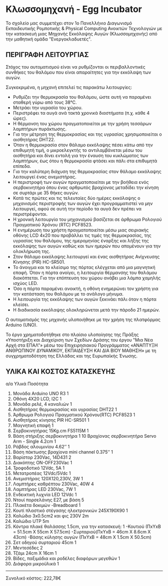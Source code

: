# Κλωσσομηχανή - Egg Incubator

Το σχολείο μας συμμετέχει στον 1ο Πανελλήνιο Διαγωνισμό Εκπαιδευτικής Ρομποτικής & Physical Computing Ανοικτών Τεχνολογιών 
με την κατασκευή μιας Μηχανής Εκκόλαψης Αυγών (Κλωσσομηχανής) από την μαθητική ομάδα "Ενεργοκλαδυετές". 

ΠΕΡΙΓΡΑΦΗ ΛΕΙΤΟΥΡΓΙΑΣ
-----------------------------------------------------------------------------------

Στόχος του αυτοματισμού είναι να ρυθμίζονται οι περιβαλλοντικές συνθήκες του θαλάμου που είναι απαραίτητες για την εκκόλαψη των αυγών. 

Συγκεκριμένα, η μηχανή επιτελεί τις παρακάτω λειτουργίες: 

- Ρυθμίζει την θερμοκρασία του θαλάμου, ώστε αυτή να παραμένει σταθερή γύρω από τους 38°C. 
- Μετράει την υγρασία του χώρου.
- Περιστρέφει τα αυγά  ανά τακτά χρονικά διαστήματα (π.χ. κάθε 4 ώρες).
- Η θέρμανση του χώρου πραγματοποιείται με την χρήση τεσσάρων λαμπτήρων πυράκτωσης. 
- Για την μέτρηση της θερμοκρασίας και της υγρασίας χρησιμοποιείται o αισθητήρας DHT22. 
- Όταν η θερμοκρασία στον θάλαμο εκκόλαψης πέσει κάτω από την επιθυμητή τιμή, ο μικροελεγκτής το αντιλαμβάνεται μέσω του αισθητήρα και δίνει εντολή για την έναυση του κυκλώματος των λαμπτήρων, έως ότου η θερμοκρασία φτάσει και πάλι στα επιθυμητά επίπεδα. 
- Για την καλύτερη διάχυση της θερμοκρασίας στον θάλαμο εκκόλαψης λειτουργεί ένας ανεμιστήρας. 
- Η περιστροφή των αυγών πραγματοποιείται με την βοήθεια ενός σερβοκινητήρα όπου ένας αρθρωτός βραχίονας μεταδίδει την κίνηση σε συρτάρι με 35 θήκες αυγών.
- Κατά τις πρώτες και τις τελευταίες δύο ημέρες εκκόλαψης ο μηχανισμός περιστροφής των αυγών έχει προγραμματιστεί να μην λειτουργεί, αφού σε αυτή την περίοδο τα αυγά δεν πρέπει να περιστρέφονται.
- Η χρονική λειτουργία του μηχανισμού βασίζεται σε άρθρωμα Ρολογιού Πραγματικού Χρόνου (RTC) PCF8523.
- Η ενημέρωση του χρήστη πραγματοποιείται μέσω μιας σειριακής οθόνης LCD 4x20 που προβάλλει τις τιμές της θερμοκρασίας, της υγρασίας του θαλάμου, της ημερομηνίας έναρξης και λήξης της εκκόλαψης των αυγών καθώς και των ημερών που απομένουν για την ολοκλήρωση της.
- Στον θάλαμο εκκόλαψης λειτουργεί και ένας αισθητήρας Ανίχνευσης Κίνησης (PIR) HC-SR501. 
- Το άνοιγμα και το κλείσιμο της πόρτας ελέγχεται από μια μαγνητική επαφή. Όταν η πόρτα ανοίγει, η λειτουργία θέρμανσης του θαλάμου διακόπτεται. Για την επόπτευση του χώρου ανάβει μια λάμπα χαμηλής ισχύος LED. 
- Όσο η πόρτα παραμένει ανοικτή, η οθόνη ενημερώνει τον χρήστη για την κατάσταση του θαλάμου με το ανάλογο μήνυμα.
- Η λειτουργία της εκκόλαψης των αυγών ξεκινάει πάλι όταν η πόρτα κλείσει.
- Η διαδικασία εκκόλαψης ολοκληρώνεται μετά την πάροδο 21 ημερών.

Ο αυτοματισμός της μηχανής υλοποιήθηκε με την χρήση της πλατφόρμας Arduino (UNO). 

Το έργο χρηματοδοτήθηκε στο πλαίσιο υλοποίησης της Πράξης «Υποστήριξη και Διαχείριση των Σχεδίων Δράσης του έργου "Μια Νέα Αρχή στα ΕΠΑΛ"» μέσω του Επιχειρησιακού Προγράμματος «ΑΝΑΠΤΥΞΗ ΑΝΘΡΩΠΙΝΟΥ ΔΥΝΑΜΙΚΟΥ, ΕΚΠΑΙΔΕΥΣΗ ΚΑΙ ΔΙΑ ΒΙΟΥ ΜΑΘΗΣΗ» με τη συγχρηματοδότηση της Ελλάδας και της Ευρωπαϊκής Ένωσης.

ΥΛΙΚΑ ΚΑΙ ΚΟΣΤΟΣ ΚΑΤΑΣΚΕΥΗΣ
--------------------------------------------------------------------------------------
α/α  Υλικά     				                                         Ποσότητα 
1.  Μονάδα Arduino UNO R3   				                            1
2.  Οθόνη 4X20 LCD, I2C      				                           1
3.  Μονάδα ρελέ, 4 καναλιών   				                          1
4.  Αισθητήρας θερμοκρασίας και υγρασίας DHT22   	          1
5.  Άρθρωμα Ρολογιού Πραγματικού Χρόνου(RTC) PCF8523  	     1
6.  Αισθητήρας κίνησης PIR HC-SR501 			                     1
7.  Μαγνητική επαφή  					                                  1
8.  Σερβοκινητήρας 15Kg.cm FS5115M 			                      1
9.  Βάση στήριξης σερβοκινητήρα 			                         1
10  Βραχίονας σερβοκινητήρα Servo Arm - Single 4.2cm  	     1
11. Ράβδος αλουμινίου 4.62’’ 				                           1
12. Βάση πάκτωσης βραχίονα mini channel 0.375’’		           1
13. Βαρίστορ 230Vac, 14D431 				                            2
14. Διακόπτης ON-OFF230Vac 				                             1
15. Τροφοδοτικό 12Vdc, 5A 				                              1
16. Μετατροπέας 12Vdc/5Vdc 				                             1
17. Ανεμιστήρας 120X120,230V, 3W 			                        1
18. Λαμπτήρες καθρέπτου 230Vac, 40W 			                     4
19. Λαμπτήρας LED 230Vac, 7W 				                           1
20. Ενδεικτική λυχνία LED 12Vdc 			                         1
21. Ντουί πορσελάνης Ε27, με βάση 			                       5
22. Πλακέτα δοκιμών -Breadboard 			                         1
23. Κουτί πλαστικό στέγασης ηλεκτρονικών 245Χ190Χ90 	       1
24. Καλώδιο 3x0.5cm2 και φις 230V 			                       2m
25. Καλώδιο UTP 					                                       5m
26. Κόντρα πλακέ θαλάσσης 1.5cm, για την κατασκευή:	        1
 -Κουτιού (ΠxYxΒ = 51.5cm X 55cm X 57.5cm)
 -Συρταριού(ΠxYxΒ = 46cm X 8.6cm X 43cm)
 -Βάσης κύλησης αυγών (ΠxYxΒ = 48cm X 1.5cm X 50.5cm)
27. Σετ οδηγού συρταριού 45cm 				                          1 
28. Μεντεσέδες 						                                       2
29. Τζάμι 24cm X 16cm 					                                 1
30. Βίδες, παξιμάδια και ροδέλες διαφόρων μεγεθών	          1
31. Διάφορα μικροϋλικά					                                 1

-----------------------------------------------------------
Συνολικό κόστος: 222,78€
